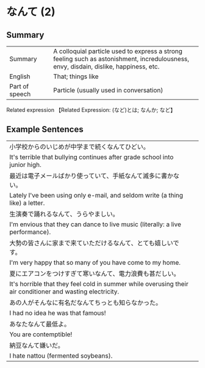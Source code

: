 # なんて (2)

## Summary

<table><tr>   <td>Summary<td>   <td>A colloquial particle used to express a strong feeling such as astonishment, incredulousness, envy, disdain, dislike, happiness, etc.</td><tr><tr>   <td>English<td>   <td>That; things like</td><tr><tr>   <td>Part of speech<td>   <td>Particle (usually used in conversation)</td><tr></table><tr>   <td>Related expression<td>   <td>【Related Expression: (など)とは; なんか; など】</td><tr></table></table>

## Example Sentences

<table><tr><td>小学校からのいじめが中学まで続くなんてひどい。<td><tr><tr><td>It's terrible that bullying continues after grade school into junior high.<td><tr><tr><td>最近は電子メールばかり使っていて、手紙なんて滅多に書かない。<td><tr><tr><td>Lately I've been using only e-mail, and seldom write (a thing like) a letter.<td><tr><tr><td>生演奏で踊れるなんて、うらやましい。<td><tr><tr><td>I'm envious that they can dance to live music (literally: a live performance).<td><tr><tr><td>大勢の皆さんに家まで来ていただけるなんて、とても嬉しいです。<td><tr><tr><td>I'm very happy that so many of you have come to my home.<td><tr><tr><td>夏にエアコンをつけすぎて寒いなんて、電力浪費も甚だしい。<td><tr><tr><td>It's horrible that they feel cold in summer while overusing their air conditioner and wasting electricity.<td><tr><tr><td>あの人がそんなに有名だなんてちっとも知らなかった。<td><tr><tr><td>I had no idea he was that famous!<td><tr><tr><td>あなたなんて最低よ。<td><tr><tr><td>You are contemptible!<td><tr><tr><td>納豆なんて嫌いだ。<td><tr><tr><td>I hate nattou (fermented soybeans).<td><tr></table>

